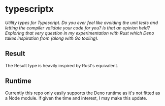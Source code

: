 # typescriptx

*Utility types for Typescript. Do you ever feel like avoiding the unit tests and letting the compiler validate your code for you? Is that an opinion held? Exploring that very question in my experimentation with Rust which Deno takes inspiration from (along with Go tooling).* 

## Result

The Result type is heavily inspired by Rust's equivalent.

## Runtime

Currently this repo only easily supports the Deno runtime as it's not fitted as a Node module. If given the time and interest, I may make this update.